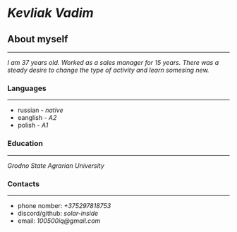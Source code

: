 # _Kevliak Vadim_

## About myself
---
_I am 37 years old. Worked as a sales manager for 15 years. There was a steady desire to change the type of activity and learn somesing new._


### Languages
---
* russian - _native_
* eanglish - _A2_
* polish - _A1_

### Education
---
_Grodno State Agrarian University_

### Contacts
---
* phone nomber: _+375297818753_
* discord/github: _solar-inside_
* email: _100500iq@gmail.com_ 
